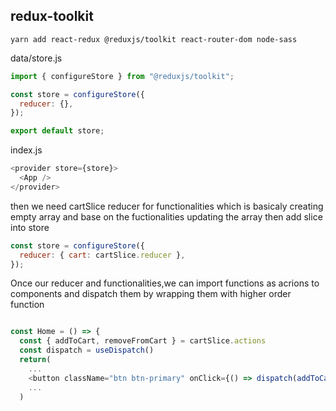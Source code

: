 ## redux-toolkit

```console
yarn add react-redux @reduxjs/toolkit react-router-dom node-sass
```

data/store.js

```javascript
import { configureStore } from "@reduxjs/toolkit";

const store = configureStore({
  reducer: {},
});

export default store;
```

index.js

```js
<provider store={store}>
  <App />
</provider>
```

then we need cartSlice reducer for functionalities which is basicaly creating empty array and base on the fuctionalities updating the array then add slice into store

```js
const store = configureStore({
  reducer: { cart: cartSlice.reducer },
});
```

Once our reducer and functionalities,we can import functions as acrions to components and dispatch them by wrapping them with higher order function

```js

const Home = () => {
  const { addToCart, removeFromCart } = cartSlice.actions
  const dispatch = useDispatch()
  return(
    ...
    <button className="btn btn-primary" onClick={() => dispatch(addToCart(product.id))}>
    ...
  )
```
